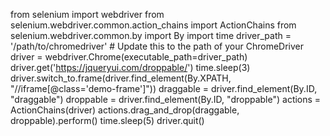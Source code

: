 from selenium import webdriver
from selenium.webdriver.common.action_chains import ActionChains
from selenium.webdriver.common.by import By
import time
driver_path = '/path/to/chromedriver'  # Update this to the path of your ChromeDriver
driver = webdriver.Chrome(executable_path=driver_path)
driver.get('https://jqueryui.com/droppable/')
time.sleep(3)
driver.switch_to.frame(driver.find_element(By.XPATH, "//iframe[@class='demo-frame']"))
draggable = driver.find_element(By.ID, "draggable")
droppable = driver.find_element(By.ID, "droppable")
actions = ActionChains(driver)
actions.drag_and_drop(draggable, droppable).perform()
time.sleep(5)
driver.quit()
